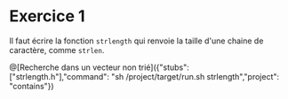 # Exercice 1

Il faut écrire la fonction `strlength` qui renvoie la taille d'une chaine de caractère, comme `strlen`.

@[Recherche dans un vecteur non trié]({"stubs": ["strlength.h"],"command": "sh /project/target/run.sh strlength","project": "contains"})
